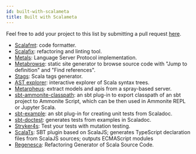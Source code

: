 ```yaml
---
id: built-with-scalameta
title: Built with Scalameta
---
```


Feel free to add your project to this list by submitting a pull request
[here](https://github.com/scalameta/scalameta/blob/main/docs/misc/built-with-scalameta.md).

- [Scalafmt](https://scalameta.org/scalafmt): code formatter.
- [Scalafix](https://scalacenter.github.io/scalafix/): refactoring and linting
  tool.
- [Metals](https://scalameta.org/metals/): Language Server Protocol
  implementation.
- [Metabrowse](https://scalameta.org/metabrowse): static site generator to browse
  source code with "Jump to definition" and "Find references".
- [Stags](https://github.com/pjrt/stags): Scala tags generator.
- [AST explorer](https://astexplorer.net/#/gist/ec56167ffafb20cbd8d68f24a37043a9/74efb238ad02abaa8fa69fc80342563efa8a1bdc):
  interactive explorer of Scala syntax trees.
- [Metarpheus](https://github.com/buildo/metarpheus):
  extract models and apis from a spray-based server.
- [sbt-ammonite-classpath](https://github.com/ThoughtWorksInc/sbt-ammonite-classpath): an sbt plug-in to export classpath of an sbt project to Ammonite Script, which can be then used in Ammonite REPL or Jupyter Scala.
- [sbt-example](https://github.com/ThoughtWorksInc/sbt-example): an sbt plug-in
  for creating unit tests from Scaladoc.
- [sbt-doctest](https://github.com/tkawachi/sbt-doctest/): generates tests from
  examples in Scaladoc.
- [Stryker4s](https://github.com/stryker-mutator/stryker4s): Test your tests with mutation testing.
- [ScalaTs](https://github.com/swachter/scala-ts): SBT plugin based on ScalaJS; generates TypeScript declaration files from ScalaJS sources; outputs ECMAScript modules
- [Regenesca](https://github.com/sake92/regenesca): Refactoring Generator of Scala Source Code.
